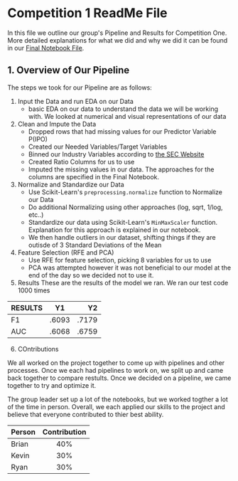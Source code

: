 # Competition 1 ReadMe File

In this file we outline our group's Pipeline and Results for Competition One. More detailed explanations for what we did and why we did it can be found in our [Final Notebook File](FinalNoteBook.ipynb). 

## 1. Overview of Our Pipeline
The steps we took for our Pipeline are as follows:

1. Input the Data and run EDA on our Data
    - basic EDA on our data to understand the data we will be working with. We looked at numerical and visual representations of our data
2. Clean and Impute the Data
    - Dropped rows that had missing values for our Predictor Variable P(IPO)
    - Created our Needed Variables/Target Variables
    - Binned our Industry Variables according to [the SEC Website](https://www.sec.gov/info/edgar/siccodes.htm)
    - Created Ratio Columns for us to use
    - Imputed the missing values in our data. The approaches for the columns are specified in the Final Notebook.
3. Normalize and Standardize our Data
    - Use Scikit-Learn's `preprocessing.normalize` function to Normalize our Data
    - Do additional Normalizing using other approaches (log, sqrt, 1/log, etc..)
    - Standardize our data using Scikit-Learn's `MinMaxScaler` function. Explanation for this approach is explained in our notebook. 
    - We then handle outliers in our dataset, shifting things if they are outisde of 3 Standard Deviations of the Mean
4. Feature Selection (RFE and PCA)
    - Use RFE for feature selection, picking 8 variables for us to use
    - PCA was attempted however it was not beneficial to our model at the end of the day so we decided not to use it. 
5. Results 
These are the results of the model we ran. We ran our test code 1000 times

|     RESULTS    | Y1           | Y2  |
| ------------- |:-------------:| -----:|
| F1      | .6093 | .7179 |
| AUC      | .6068     |  .6759 |




6. COntributions

We all worked on the project together to come up with pipelines and other processes. Once we each had pipelines to work on, we split up and came back together to compare restults. Once we decided on a pipeline, we came together to try and optimize it. 

The group leader set up a lot of the notebooks, but we worked togther a lot of the time in person. Overall, we each applied our skills to the project and believe that everyone contributed to thier best ability. 

|     Person    |    Contribution  |
| ------------- |:-------------:|
| Brian            | 40% |
| Kevin          | 30% |
| Ryan          | 30% |
